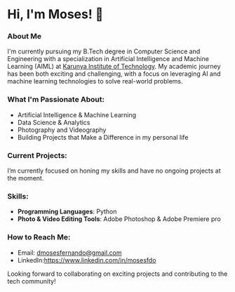 # Hi, I'm Moses! 👋

### About Me
I'm currently pursuing my B.Tech degree in Computer Science and Engineering with a specialization in Artificial Intelligence and Machine Learning (AIML) at [Karunya Institute of Technology](https://www.karunya.edu/). My academic journey has been both exciting and challenging, with a focus on leveraging AI and machine learning technologies to solve real-world problems.

### What I'm Passionate About:
- Artificial Intelligence & Machine Learning
- Data Science & Analytics
- Photography and Videography
- Building Projects that Make a Difference in my personal life

### Current Projects:
I’m currently focused on honing my skills and have no ongoing projects at the moment.

### Skills:
- **Programming Languages**: Python
- **Photo & Video Editing Tools**: Adobe Photoshop & Adobe Premiere pro

### How to Reach Me:
- Email: dmosesfernando@gmail.com
- LinkedIn:https://www.linkedin.com/in/mosesfdo

Looking forward to collaborating on exciting projects and contributing to the tech community!
